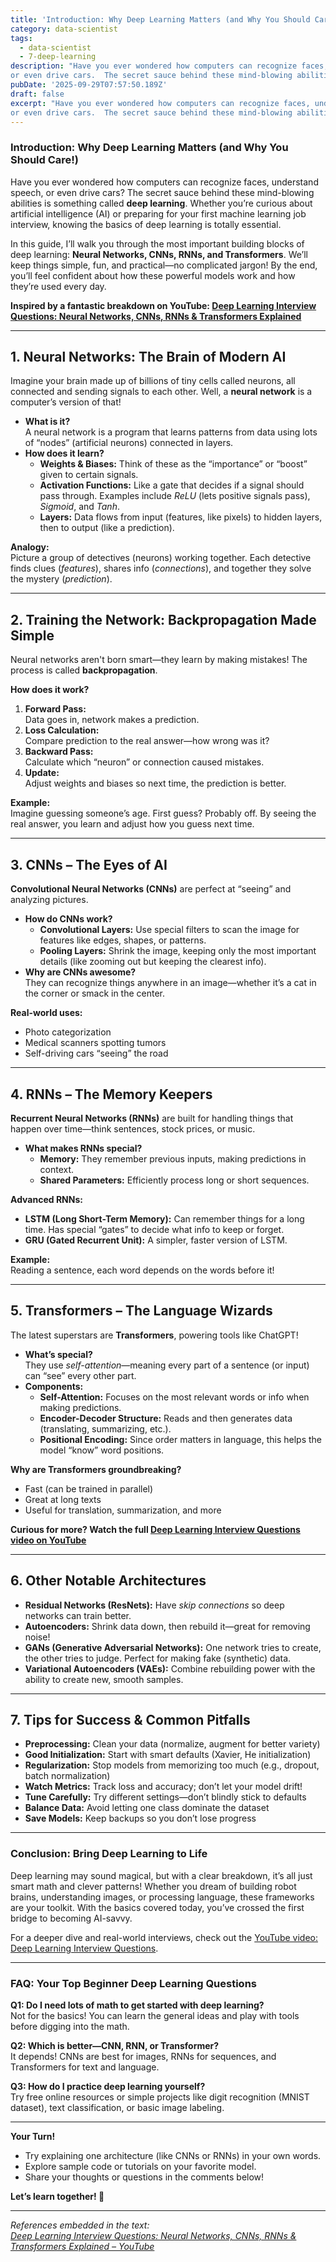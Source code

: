 ```yaml
---
title: 'Introduction: Why Deep Learning Matters (and Why You Should Care!)'
category: data-scientist
tags:
  - data-scientist
  - 7-deep-learning
description: "Have you ever wondered how computers can recognize faces, understand speech,
or even drive cars.  The secret sauce behind these mind-blowing abilities..."
pubDate: '2025-09-29T07:57:50.189Z'
draft: false
excerpt: "Have you ever wondered how computers can recognize faces, understand speech,
or even drive cars.  The secret sauce behind these mind-blowing abilities..."
---
```


### Introduction: Why Deep Learning Matters (and Why You Should Care!)

Have you ever wondered how computers can recognize faces, understand speech, or even drive cars? The secret sauce behind these mind-blowing abilities is something called **deep learning**. Whether you’re curious about artificial intelligence (AI) or preparing for your first machine learning job interview, knowing the basics of deep learning is totally essential.

In this guide, I’ll walk you through the most important building blocks of deep learning: **Neural Networks, CNNs, RNNs, and Transformers**. We’ll keep things simple, fun, and practical—no complicated jargon! By the end, you’ll feel confident about how these powerful models work and how they’re used every day.

**Inspired by a fantastic breakdown on YouTube: [Deep Learning Interview Questions: Neural Networks, CNNs, RNNs & Transformers Explained](https://www.youtube.com/watch?v=mORzubeAn1w)**

---

## 1. **Neural Networks: The Brain of Modern AI**

Imagine your brain made up of billions of tiny cells called neurons, all connected and sending signals to each other. Well, a **neural network** is a computer’s version of that!

- **What is it?**  
  A neural network is a program that learns patterns from data using lots of “nodes” (artificial neurons) connected in layers.
- **How does it learn?**  
  - **Weights & Biases:** Think of these as the “importance” or “boost” given to certain signals.
  - **Activation Functions:** Like a gate that decides if a signal should pass through. Examples include *ReLU* (lets positive signals pass), *Sigmoid*, and *Tanh*.
  - **Layers:** Data flows from input (features, like pixels) to hidden layers, then to output (like a prediction).

**Analogy:**  
Picture a group of detectives (neurons) working together. Each detective finds clues (*features*), shares info (*connections*), and together they solve the mystery (*prediction*).

---

## 2. **Training the Network: Backpropagation Made Simple**

Neural networks aren't born smart—they learn by making mistakes! The process is called **backpropagation**.

**How does it work?**

1. **Forward Pass:**  
   Data goes in, network makes a prediction.
2. **Loss Calculation:**  
   Compare prediction to the real answer—how wrong was it?
3. **Backward Pass:**  
   Calculate which “neuron” or connection caused mistakes.
4. **Update:**  
   Adjust weights and biases so next time, the prediction is better.

**Example:**  
Imagine guessing someone’s age. First guess? Probably off. By seeing the real answer, you learn and adjust how you guess next time.

---

## 3. **CNNs – The Eyes of AI**

**Convolutional Neural Networks (CNNs)** are perfect at “seeing” and analyzing pictures.

- **How do CNNs work?**
  - **Convolutional Layers:** Use special filters to scan the image for features like edges, shapes, or patterns.
  - **Pooling Layers:** Shrink the image, keeping only the most important details (like zooming out but keeping the clearest info).
- **Why are CNNs awesome?**  
  They can recognize things anywhere in an image—whether it’s a cat in the corner or smack in the center.

**Real-world uses:**  
- Photo categorization
- Medical scanners spotting tumors
- Self-driving cars “seeing” the road

---

## 4. **RNNs – The Memory Keepers**

**Recurrent Neural Networks (RNNs)** are built for handling things that happen over time—think sentences, stock prices, or music.

- **What makes RNNs special?**
  - **Memory:** They remember previous inputs, making predictions in context.
  - **Shared Parameters:** Efficiently process long or short sequences.

**Advanced RNNs:**  
- **LSTM (Long Short-Term Memory):** Can remember things for a long time. Has special “gates” to decide what info to keep or forget.
- **GRU (Gated Recurrent Unit):** A simpler, faster version of LSTM.

**Example:**  
Reading a sentence, each word depends on the words before it!

---

## 5. **Transformers – The Language Wizards**

The latest superstars are **Transformers**, powering tools like ChatGPT!

- **What’s special?**  
  They use *self-attention*—meaning every part of a sentence (or input) can “see” every other part.
- **Components:**  
  - **Self-Attention:** Focuses on the most relevant words or info when making predictions.
  - **Encoder-Decoder Structure:** Reads and then generates data (translating, summarizing, etc.).
  - **Positional Encoding:** Since order matters in language, this helps the model “know” word positions.

**Why are Transformers groundbreaking?**

- Fast (can be trained in parallel)
- Great at long texts
- Useful for translation, summarization, and more

**Curious for more? Watch the full [Deep Learning Interview Questions video on YouTube](https://www.youtube.com/watch?v=mORzubeAn1w)**

---

## 6. **Other Notable Architectures**

- **Residual Networks (ResNets):** Have *skip connections* so deep networks can train better.
- **Autoencoders:** Shrink data down, then rebuild it—great for removing noise!
- **GANs (Generative Adversarial Networks):** One network tries to create, the other tries to judge. Perfect for making fake (synthetic) data.
- **Variational Autoencoders (VAEs):** Combine rebuilding power with the ability to create new, smooth samples.

---

## 7. **Tips for Success & Common Pitfalls**

- **Preprocessing:** Clean your data (normalize, augment for better variety)
- **Good Initialization:** Start with smart defaults (Xavier, He initialization)
- **Regularization:** Stop models from memorizing too much (e.g., dropout, batch normalization)
- **Watch Metrics:** Track loss and accuracy; don’t let your model drift!
- **Tune Carefully:** Try different settings—don’t blindly stick to defaults
- **Balance Data:** Avoid letting one class dominate the dataset
- **Save Models:** Keep backups so you don’t lose progress

---

### Conclusion: Bring Deep Learning to Life

Deep learning may sound magical, but with a clear breakdown, it’s all just smart math and clever patterns! Whether you dream of building robot brains, understanding images, or processing language, these frameworks are your toolkit. With the basics covered today, you’ve crossed the first bridge to becoming AI-savvy.

For a deeper dive and real-world interviews, check out the [YouTube video: Deep Learning Interview Questions](https://www.youtube.com/watch?v=mORzubeAn1w).

---

### FAQ: Your Top Beginner Deep Learning Questions

**Q1: Do I need lots of math to get started with deep learning?**  
Not for the basics! You can learn the general ideas and play with tools before digging into the math.

**Q2: Which is better—CNN, RNN, or Transformer?**  
It depends! CNNs are best for images, RNNs for sequences, and Transformers for text and language.

**Q3: How do I practice deep learning yourself?**  
Try free online resources or simple projects like digit recognition (MNIST dataset), text classification, or basic image labeling.

---

**Your Turn!**

- Try explaining one architecture (like CNNs or RNNs) in your own words.
- Explore sample code or tutorials on your favorite model.
- Share your thoughts or questions in the comments below!

**Let’s learn together! 🚀**

---

_References embedded in the text:  
[Deep Learning Interview Questions: Neural Networks, CNNs, RNNs & Transformers Explained – YouTube](https://www.youtube.com/watch?v=mORzubeAn1w)_